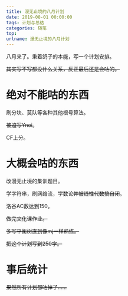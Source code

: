 ```yaml
---
title: 漫无止境的八月计划
date: 2019-08-01 00:00:00
tags: 计划与总结
categories: 随笔
top:
urlname: 漫无止境的八月计划
---
```


八月来了。秉着鸽子的本能，写一个计划安排。

<!-- more -->

~~其实写不写都没什么关系，反正最后还是会咕的。~~

# 绝对不能咕的东西

刷分块、莫队等各种其他根号算法。

~~被迫写Ynoi~~。

CF上分。



# 大概会咕的东西

改漫无止境的集训题目。

学字符串，刷网络流，学数论~~并被线性代数搞自闭~~。

洛谷AC数达到150。

~~做完文化课作业。~~

~~多写平衡树直到像mj一样熟练。~~

~~把这个计划写到250字。~~

# 事后统计

~~果然所有计划都咕掉了……~~